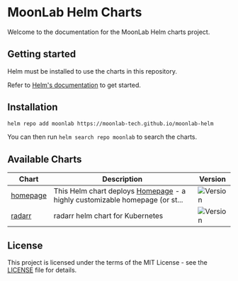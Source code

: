 # MoonLab Helm Charts

Welcome to the documentation for the MoonLab Helm charts project.

## Getting started

Helm must be installed to use the charts in this repository.

Refer to [Helm's documentation](https://helm.sh/docs/) to get started.

## Installation

```bash
helm repo add moonlab https://moonlab-tech.github.io/moonlab-helm
```

You can then run `helm search repo moonlab` to search the charts.

## Available Charts

| Chart | Description | Version |
|-------|-------------|---------|
| [homepage](charts/homepage/) | This Helm chart deploys [Homepage](https://gethomepage.dev/) - a highly customizable homepage (or st... | ![Version](https://img.shields.io/badge/homepage-1.3.21-success) |
| [radarr](charts/radarr/) | radarr helm chart for Kubernetes | ![Version](https://img.shields.io/badge/radarr-1.1.2-success) |


## License

This project is licensed under the terms of the MIT License - see the [LICENSE](LICENSE) file for details. 